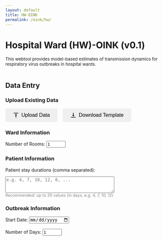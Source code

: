 ```yaml
---
layout: default
title: HW-OINK
permalink: /oink/hw/
---
```


<style>
#rooms-section {
    margin-top: 24px;
}
    
#calendar-section {
    margin-top: 24px;
}
    
</style>

# Hospital Ward (HW)-OINK (v0.1)
<div style="font-size: 0.95em;">This webtool provides model-based estimates of transmission dynamics for respiratory virus outbreaks in hospital wards.<br><br></div>

<script src="https://cdn.jsdelivr.net/npm/chart.js"></script>

## Data Entry
### Upload Existing Data
<div style="display: flex; gap: 16px; margin-bottom: 16px;">
  <button style="padding: 12px 24px; font-size: 16px; border: none; border-radius: 4px; cursor: pointer; display: flex; align-items: center; gap: 8px;">
    <svg width="18" height="18" viewBox="0 0 20 20" style="vertical-align: middle;"><path fill="currentColor" d="M10 6l-4 4h3v8h2v-8h3l-4-4zm-8-4v2h16V2H2z"/></svg>
    Upload Data
  </button>
  <button style="padding: 12px 24px; font-size: 16px; border: none; border-radius: 4px; cursor: pointer; display: flex; align-items: center; gap: 8px;">
    <svg width="18" height="18" viewBox="0 0 20 20" style="vertical-align: middle;"><path fill="currentColor" d="M10 14l4-4h-3V2h-2v8H6l4 4zm-8 4v-2h16v2H2z"/></svg>
    Download Template
  </button>
</div>

### Ward Information
<form id="setup-form" onsubmit="return false;">
    <label>
        Number of Rooms:
        <input type="number" id="num-rooms" min="1" max="8" value="1" required>
    </label>
</form>
<div id="rooms-section"></div>

### Patient Information
<div id="stay-durations-section">
    <label for="stay-durations">
        Patient stay durations (comma separated):<br>
        <textarea id="stay-durations" name="stay-durations" rows="3" style="margin-top: 12px; width:340px; resize:vertical;"
            placeholder="e.g. 4, 7, 10, 12, 6, ..."
        ></textarea>
    </label>
    <div style="font-size:90%; color:#888;">
        Recommended: up to 30 values (in days, e.g. <span style="font-style:italic;">4, 7, 10, 12</span>)
    </div>
</div>

### Outbreak Information
<form id="calendar-form" onsubmit="return false;">
    <label>
        Start Date:
        <input type="date" id="start-date" required>
    </label>
    <br><br>
    <label>
        Number of Days:
        <input type="number" id="num-days" min="1" value="1" required>
    </label>
</form>
<div id="calendar-section"></div>

<style>
    table { border-collapse: collapse; margin-top: 20px; }
    th, td { border: 1px solid #ccc; padding: 8px 12px; text-align: center; }
    th { background: #f0f0f0; }
    input[type="number"] { width: 60px; }
</style>

<script>
    // --- ROOMS UI ---
    function generateRoomsUI() {
        const numRooms = parseInt(document.getElementById('num-rooms').value, 10);
        const roomsSection = document.getElementById('rooms-section');
        if (isNaN(numRooms) || numRooms < 1) {
            roomsSection.innerHTML = "<p>Please enter a valid number of rooms.</p>";
            return;
        }
        let html = `<table>
            <tr>
                <th>Room</th>
                <th>Number of Beds</th>
            </tr>`;
        for (let i = 0; i < numRooms; i++) {
            html += `<tr>
                <td>Room ${i + 1}</td>
                <td>
                    <input type="number" min="1" max="24 step="1" value="1" name="beds-room-${i}" id="beds-room-${i}" required>
                </td>
            </tr>`;
        }
        html += `</table>`;
        roomsSection.innerHTML = html;
        // Also regenerate cases table if it's already loaded
        generateCalendar();
    }

    // --- DATE FORMATTER ---
    function formatDate(date) {
        const days = ["Sunday", "Monday", "Tuesday", "Wednesday", "Thursday", "Friday", "Saturday"];
        const dayOfWeek = days[date.getDay()];
        const day = date.getDate();
        const daySuffix = (n) => {
            if (n > 3 && n < 21) return 'th';
            switch (n % 10) {
                case 1:  return "st";
                case 2:  return "nd";
                case 3:  return "rd";
                default: return "th";
            }
        };
        const month = date.toLocaleString('default', { month: 'long' });
        const year = date.getFullYear();
        return `${dayOfWeek} ${day}${daySuffix(day)} ${month} ${year}`;
    }

    // --- CASES CALENDAR ---
    function generateCalendar() {
        const startDateStr = document.getElementById('start-date').value;
        const numDays = parseInt(document.getElementById('num-days').value, 10);
        const numRooms = parseInt(document.getElementById('num-rooms').value, 10);
        const calendarSection = document.getElementById('calendar-section');

        if (!startDateStr || isNaN(numDays) || numDays < 1 || isNaN(numRooms) || numRooms < 1) {
            calendarSection.innerHTML = "<p>Please enter a valid start date, number of days, and number of rooms.</p>";
            return;
        }

        // Read number of beds per room
        let bedsPerRoom = [];
        for (let i = 0; i < numRooms; i++) {
            const el = document.getElementById(`beds-room-${i}`);
            bedsPerRoom.push(el ? el.value : 0);
        }

        const startDate = new Date(startDateStr);

        // Table header
        let html = `<table>
            <tr>
                <th>Date</th>`;
        for (let r = 0; r < numRooms; r++) {
            html += `<th>Room ${r + 1}<br><span style="font-weight:normal;font-size:90%;">(${bedsPerRoom[r]} beds)</span></th>`;
        }
        html += `</tr>`;

        // Table body
        for (let d = 0; d < numDays; d++) {
            const currDate = new Date(startDate);
            currDate.setDate(startDate.getDate() + d);
            html += `<tr>
                <td>${formatDate(currDate)}</td>`;
            for (let r = 0; r < numRooms; r++) {
                html += `<td>
                    <input type="number" min="0" max="${bedsPerRoom[r]}" step="1" value="0" name="cases-day${d}-room${r}" id="cases-day${d}-room${r}" required>
                </td>`;
            }
            html += `</tr>`;
        }
        html += `</table>`;
        calendarSection.innerHTML = html;
    }

    // --- ON LOAD ---
    document.addEventListener('DOMContentLoaded', function() {
        // Default today for start date
        const today = new Date();
        const yyyy = today.getFullYear();
        const mm = String(today.getMonth() + 1).padStart(2, '0');
        const dd = String(today.getDate()).padStart(2, '0');
        document.getElementById('start-date').value = `${yyyy}-${mm}-${dd}`;

        // Initial UI
        generateRoomsUI();
        generateCalendar();

        // Room/beds UI triggers
        document.getElementById('num-rooms').addEventListener('input', generateRoomsUI);
        // Also update beds -> calendar if beds change
        document.getElementById('rooms-section').addEventListener('input', generateCalendar);

        // Calendar controls
        document.getElementById('start-date').addEventListener('input', generateCalendar);
        document.getElementById('num-days').addEventListener('input', generateCalendar);
    });
</script>
